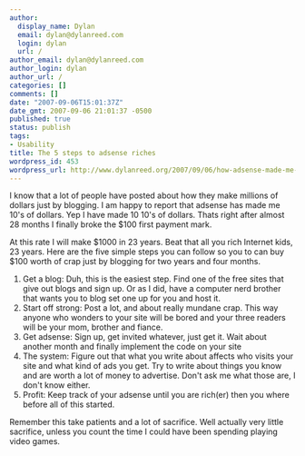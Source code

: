 ```yaml
---
author:
  display_name: Dylan
  email: dylan@dylanreed.com
  login: dylan
  url: /
author_email: dylan@dylanreed.com
author_login: dylan
author_url: /
categories: []
comments: []
date: "2007-09-06T15:01:37Z"
date_gmt: 2007-09-06 21:01:37 -0500
published: true
status: publish
tags:
- Usability
title: The 5 steps to adsense riches
wordpress_id: 453
wordpress_url: http://www.dylanreed.org/2007/09/06/how-adsense-made-me-rich/
---
```


I know that a lot of people have posted about how they make millions of dollars just by blogging. I am happy to report that adsense has made me 10's of dollars. Yep I have made 10 10's of dollars. Thats right after almost 28 months I finally broke the $100 first payment mark.

At this rate I will make $1000 in 23 years. Beat that all you rich Internet kids, 23 years. Here are the five simple steps you can follow so you to can buy $100 worth of crap just by blogging for two years and four months.

  1. Get a blog: Duh, this is the easiest step. Find one of the free sites that give out blogs and sign up. Or as I did, have a computer nerd brother that wants you to blog set one up for you and host it.
  2. Start off strong: Post a lot, and about really mundane crap. This way anyone who wonders to your site will be bored and your three readers will be your mom, brother and fiance.
  3. Get adsense: Sign up, get invited whatever, just get it. Wait about another month and finally implement the code on your site
  4. The system: Figure out that what you write about affects who visits your site and what kind of ads you get. Try to write about things you know and are worth a lot of money to advertise. Don't ask me what those are, I don't know either.
  5. Profit: Keep track of your adsense until you are rich(er) then you where before all of this started.
  


  


Remember this take patients and a lot of sacrifice. Well actually very little sacrifice, unless you count the time I could have been spending playing video games.
